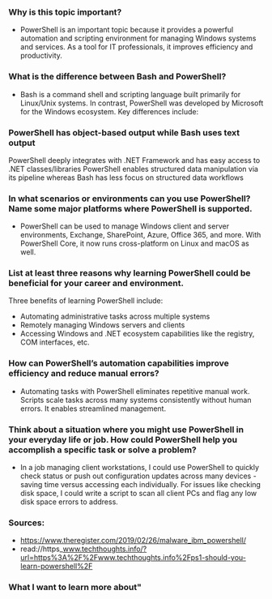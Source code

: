 ### Why is this topic important?
- PowerShell is an important topic because it provides a powerful automation and scripting environment for managing Windows systems and services. As a tool for IT professionals, it improves efficiency and productivity.

### What is the difference between Bash and PowerShell?
- Bash is a command shell and scripting language built primarily for Linux/Unix systems. In contrast, PowerShell was developed by Microsoft for the Windows ecosystem. Key differences include:

### PowerShell has object-based output while Bash uses text output
PowerShell deeply integrates with .NET Framework and has easy access to .NET classes/libraries
PowerShell enables structured data manipulation via its pipeline whereas Bash has less focus on structured data workflows
### In what scenarios or environments can you use PowerShell? Name some major platforms where PowerShell is supported.
- PowerShell can be used to manage Windows client and server environments, Exchange, SharePoint, Azure, Office 365, and more. With PowerShell Core, it now runs cross-platform on Linux and macOS as well.

### List at least three reasons why learning PowerShell could be beneficial for your career and environment.
Three benefits of learning PowerShell include:

- Automating administrative tasks across multiple systems
- Remotely managing Windows servers and clients
- Accessing Windows and .NET ecosystem capabilities like the registry, COM interfaces, etc.

### How can PowerShell’s automation capabilities improve efficiency and reduce manual errors?
- Automating tasks with PowerShell eliminates repetitive manual work. Scripts scale tasks across many systems consistently without human errors. It enables streamlined management.

### Think about a situation where you might use PowerShell in your everyday life or job. How could PowerShell help you accomplish a specific task or solve a problem?
- In a job managing client workstations, I could use PowerShell to quickly check status or push out configuration updates across many devices - saving time versus accessing each individually. For issues like checking disk space, I could write a script to scan all client PCs and flag any low disk space errors to address.

### Sources: 
- https://www.theregister.com/2019/02/26/malware_ibm_powershell/
- read://https_www.techthoughts.info/?url=https%3A%2F%2Fwww.techthoughts.info%2Fps1-should-you-learn-powershell%2F

### What I want to learn more about"